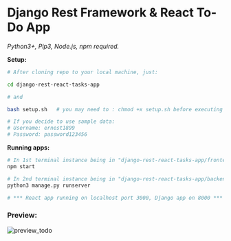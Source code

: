# Django Rest Framework & React To-Do App

_Python3+, Pip3, Node.js, npm required._

__Setup:__
```bash
# After cloning repo to your local machine, just:

cd django-rest-react-tasks-app

# and

bash setup.sh   # you may need to : chmod +x setup.sh before executing it 

# If you decide to use sample data:
# Username: ernest1899
# Password: password123456
```

__Running apps:__
```bash
# In 1st terminal instance being in "django-rest-react-tasks-app/frontend":
npm start

# In 2nd terminal instance being in "django-rest-react-tasks-app/backend":
python3 manage.py runserver

# *** React app running on localhost port 3000, Django app on 8000 ***
```

### Preview:

![preview_todo](https://user-images.githubusercontent.com/59512535/97160641-f2186280-177c-11eb-9087-d9b1dc0a073a.gif)
